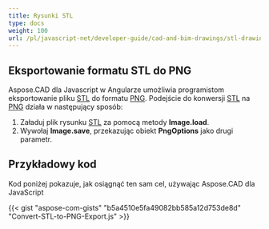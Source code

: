 ```yaml
---
title: Rysunki STL
type: docs
weight: 100
url: /pl/javascript-net/developer-guide/cad-and-bim-drawings/stl-drawings/
---
```


## **Eksportowanie formatu STL do PNG**

Aspose.CAD dla Javascript w Angularze umożliwia programistom eksportowanie pliku [STL](https://docs.fileformat.com/cad/stl/) do formatu [PNG](https://docs.fileformat.com/image/png/).
Podejście do konwersji [STL](https://docs.fileformat.com/cad/stl/) na [PNG](https://docs.fileformat.com/image/png/) działa w następujący sposób:

1. Załaduj plik rysunku [STL](https://docs.fileformat.com/cad/stl/) za pomocą metody **Image.load**.
1. Wywołaj **Image.save**, przekazując obiekt **PngOptions** jako drugi parametr.

## Przykładowy kod

Kod poniżej pokazuje, jak osiągnąć ten sam cel, używając Aspose.CAD dla JavaScript

{{< gist "aspose-com-gists" "b5a4510e5fa49082bb585a12d753de8d" "Convert-STL-to-PNG-Export.js" >}}
